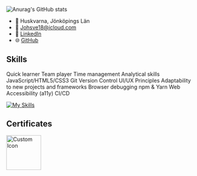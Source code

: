 ![Anurag's GitHub stats](https://github-readme-stats.vercel.app/api?username=johsve-source&show_icons=true&theme=transparent)

- 📍 Huskvarna, Jönköpings Län
- 📧 Johsve18@icloud.com
- 💼 [LinkedIn](https://www.linkedin.com/in/your-linkedin-profile)
- 🌐 [GitHub](https://github.com/your-github-username)

## Skills

Quick learner
Team player
Time management
Analytical skills
JavaScript/HTML5/CSS3
Git Version Control
UI/UX Principles
Adaptability to new projects and frameworks
Browser debugging
npm & Yarn
Web Accessibility (a11y)
CI/CD

[![My Skills](https://skillicons.dev/icons?i=js,html,css,react,flask)](https://skillicons.dev)

## Certificates

<img src="https://images.credly.com/images/7f592a1d-f248-4ca5-a680-bb2619e19f90/image.png" alt="Custom Icon" width="92" height="92">
